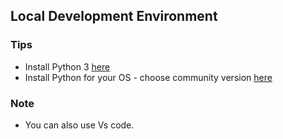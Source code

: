 
## Local Development Environment

### Tips
- Install Python 3 [here](https://www.python.org/downloads/)
- Install Python for your OS - choose community version [here](https://www.jetbrains.com/pycharm/download/?section=mac)


### Note
- You can also use Vs code.